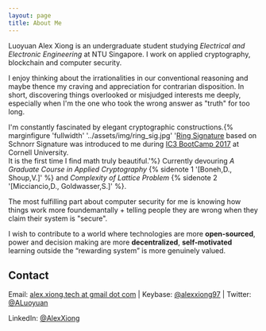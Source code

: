 ```yaml
---
layout: page
title: About Me
---
```

Luoyuan Alex Xiong is an undergraduate student studying _Electrical and Electronic Engineering_ at NTU Singapore. I work on applied cryptography, blockchain and computer security.

I enjoy thinking about the irrationalities in our conventional reasoning and maybe thence my craving and appreciation for contrarian disposition. In short, discovering things overlooked or misjudged interests me deeply, especially when I'm the one who took the wrong answer as "truth" for too long.

I'm constantly fascinated by elegant cryptographic constructions.{% marginfigure  'fullwidth' '../assets/img/ring_sig.jpg' '<a href="https://en.wikipedia.org/wiki/Ring_signature">Ring Signature</a> based on Schnorr Signature was introduced to me during <a href="http://www.initc3.org/events/2017-07-13-IC3-Ethereum-Crypto-Boot-Camp-at-Cornell-University.html">IC3 BootCamp 2017</a> at <a>Cornell University</a>. <br> It is the first time I find math truly beautiful.'%} Currently devouring _A Graduate Course in Applied Cryptography_ {% sidenote 1 '[Boneh,D., Shoup,V.]' %} and _Complexity of Lattice Problem_ {% sidenote 2 '[Micciancio,D., Goldwasser,S.]' %}.

The most fulfilling part about computer security for me is knowing how things work more foundemantally + telling people they are wrong when they claim their system is "secure".

I wish to contribute to a world where technologies are more __open-sourced__, power and decision making are more __decentralized__, __self-motivated__ learning outside the “rewarding system” is more genuinely valued.

## Contact
Email: [alex.xiong.tech at gmail dot com](mailto:alex.xiong.tech@gmail.com)
| Keybase: [@alexxiong97](https://keybase.io/alexxiong97)
| Twitter: [@ALuoyuan](https://twitter.com/ALuoyuan)

LinkedIn: [@AlexXiong](https://www.linkedin.com/in/luoyuanxiong/)
